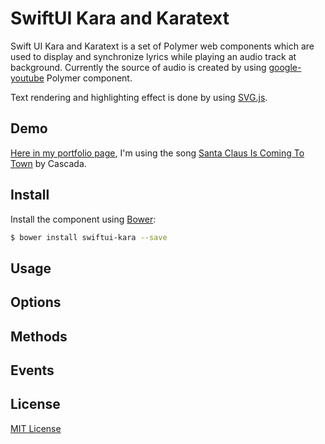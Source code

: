 # SwiftUI Kara and Karatext

Swift UI Kara and Karatext is a set of Polymer web components which are used to display and synchronize lyrics while playing an audio track at background. Currently the source of audio is created by using [google-youtube](https://github.com/GoogleWebComponents/google-youtube) Polymer component.

Text rendering and highlighting effect is done by using [SVG.js](http://svgjs.com/).

## Demo

[Here in my portfolio page](http://zuyetawarmatik.github.io/experiments/swiftui-kara), I'm using the song [Santa Claus Is Coming To Town](https://www.youtube.com/watch?v=m2-kJau6dVs) by Cascada.

## Install

Install the component using [Bower](http://bower.io/):

```sh
$ bower install swiftui-kara --save
```

## Usage


## Options


## Methods



## Events


## License

[MIT License](http://opensource.org/licenses/MIT)
